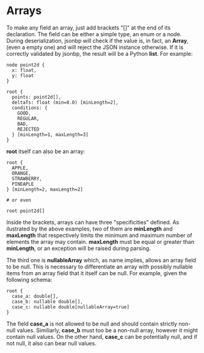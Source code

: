 # Arrays

To make any field an array, just add brackets "[]" at the end of its
declaration. The field can be either a simple type, an enum or a node.
During deserialization, jsonbp will check if the value is, in fact, an **Array**,
(even a empty one) and will reject the JSON instance otherwise. If it is
correctly validated by jsonbp, the result will be a Python **list**.
For example:

```
node point2d {
  x: float,
  y: float
}

root {
  points: point2d[],
  deltaTs: float (min=0.0) [minLength=2],
  conditions: {
    GOOD,
    REGULAR,
    BAD,
    REJECTED
  } [minLength=1, maxLength=3]
}
```

**root** itself can also be an array:

```
root {
  APPLE,
  ORANGE,
  STRAWBERRY,
  PINEAPLE
} [minLength=2, maxLength=2]

# or even

root point2d[]
```

Inside the brackets, arrays can have three "specificities" defined. As ilustrated by the above
examples, two of them are **minLength** and **maxLength** that respectively limits the
minimum and maximum number of elements the array may contain. **maxLength** must
be equal or greater than **minLength**, or an exception will be raised during parsing.

The third one is **nullableArray** which, as name implies, allows an array field to be
null. This is necessary to differentiate an array with possibly nullable items from
an array field that it itself can be null. For example, given the following schema:

```
root {
  case_a: double[],
  case_b: nullable double[],
  case_c: nullable double[nullableArray=true]
}
```

The field **case_a** is not allowed to be null and should contain strictly non-null
values. Similiarly, **case_b** must too be a non-null array, however it might contain
null values. On the other hand, **case_c** can be potentially null, and if not null, it
also can bear null values.

